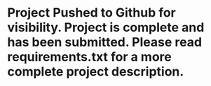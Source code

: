 # Project Pushed to Github for visibility. Project is complete and has been submitted. Please read requirements.txt for a more complete project description. 
